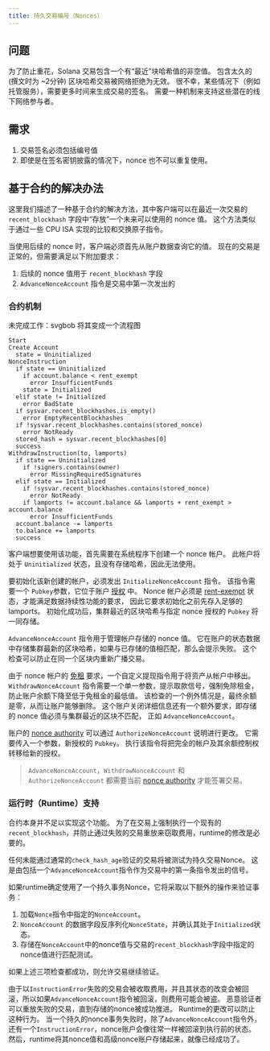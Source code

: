 ```yaml
---
title: 持久交易编号（Nonces）
---
```


## 问题

为了防止重花，Solana 交易包含一个有“最近”块哈希值的非空值。 包含太久的(撰文时为 ~2分钟) 区块哈希交易被网络拒绝为无效。 很不幸，某些情况下（例如托管服务），需要更多时间来生成交易的签名。 需要一种机制来支持这些潜在的线下网络参与者。

## 需求

1. 交易签名必须包括编号值
2. 即使是在签名密钥披露的情况下，nonce 也不可以重复使用。

## 基于合约的解决办法

这里我们描述了一种基于合约的解决方法，其中客户端可以在最近一次交易的 `recent_blockhash` 字段中“存放”一个未来可以使用的 nonce 值。 这个方法类似于通过一些 CPU ISA 实现的比较和交换原子指令。

当使用后续的 nonce 时，客户端必须首先从账户数据查询它的值。 现在的交易是正常的，但需要满足以下附加要求：

1. 后续的 nonce 值用于 `recent_blockhash` 字段
2. `AdvanceNonceAccount` 指令是交易中第一次发出的

### 合约机制

未完成工作：svgbob 将其变成一个流程图

```text
Start
Create Account
  state = Uninitialized
NonceInstruction
  if state == Uninitialized
    if account.balance < rent_exempt
      error InsufficientFunds
    state = Initialized
  elif state != Initialized
    error BadState
  if sysvar.recent_blockhashes.is_empty()
    error EmptyRecentBlockhashes
  if !sysvar.recent_blockhashes.contains(stored_nonce)
    error NotReady
  stored_hash = sysvar.recent_blockhashes[0]
  success
WithdrawInstruction(to, lamports)
  if state == Uninitialized
    if !signers.contains(owner)
      error MissingRequiredSignatures
  elif state == Initialized
    if !sysvar.recent_blockhashes.contains(stored_nonce)
      error NotReady
    if lamports != account.balance && lamports + rent_exempt > account.balance
      error InsufficientFunds
  account.balance -= lamports
  to.balance += lamports
  success
```

客户端想要使用该功能，首先需要在系统程序下创建一个 nonce 帐户。 此帐户将处于 `Uninitialized` 状态，且没有存储哈希，因此无法使用。

要初始化该新创建的帐户，必须发出 `InitializeNonceAccount` 指令。 该指令需要一个 `Pubkey`参数，它位于账户 [授权](../offline-signing/durable-nonce.md#nonce-authority) 中。 Nonce 帐户必须是 [rent-exempt](rent.md#two-tiered-rent-regime) 状态，才能满足数据持续性功能的要求， 因此它要求初始化之前先存入足够的 lamports。 初始化成功后，集群最近的区块哈希与指定 nonce 授权的 `Pubkey` 将一同存储。

`AdvanceNonceAccount` 指令用于管理帐户存储的 nonce 值。 它在账户的状态数据中存储集群最新的区块哈希，如果与已存储的值相匹配，那么会提示失败。 这个检查可以防止在同一个区块内重新广播交易。

由于 nonce 帐户的 [免租](rent.md#two-tiered-rent-regime) 要求，一个自定义提现指令用于将资产从帐户中移出。 `WithdrawNonceAccount` 指令需要一个单一参数，提示取款信号，强制免除租金，防止账户余额下降至低于免租金的最低值。 该检查的一个例外情况是，最终余额是零，从而让账户能够删除。 这个账户关闭详细信息还有一个额外要求，即存储的 nonce 值必须与集群最近的区块不匹配， 正如 `AdvanceNonceAccount`。

账户的 [nonce authority](../offline-signing/durable-nonce.md#nonce-authority) 可以通过 `AuthorizeNonceAccount` 说明进行更改。 它需要传入一个参数，新授权的 `Pubkey`。 执行该指令将把完全的帐户及其余额控制权转移给新的授权。

> `AdvanceNonceAccount`，`WithdrawNonceAccount` 和 `AuthorizeNonceAccount` 都需要当前 [nonce authority](../offline-signing/durable-nonce.md#nonce-authority) 才能签署交易。

### 运行时（Runtime）支持

合约本身并不足以实现这个功能。 为了在交易上强制执行一个现有的`recent_blockhash`，并防止通过失败的交易重放来窃取费用，runtime的修改是必要的。

任何未能通过通常的`check_hash_age`验证的交易将被测试为持久交易Nonce。 这是由包括一个`AdvanceNonceAccount`指令作为交易中的第一条指令发出的信号。

如果runtime确定使用了一个持久事务Nonce，它将采取以下额外的操作来验证事务：

1. 加载`Nonce`指令中指定的`NonceAccount`。
2. `NonceAccount` 的数据字段反序列化`NonceState`，并确认其处于`Initialized`状态。
3. 存储在`NonceAccount`中的nonce值与交易的`recent_blockhash`字段中指定的nonce值进行匹配测试。

如果上述三项检查都成功，则允许交易继续验证。

由于以`InstructionError`失败的交易会被收取费用，并且其状态的改变会被回滚，所以如果`AdvanceNonceAccount`指令被回滚，则费用可能会被盗。 恶意验证者可以重放失败的交易，直到存储的nonce被成功推进。 Runtime的更改可以防止这种行为。 当一个持久的nonce事务失败时，除了`AdvanceNonceAccount`指令外，还有一个`InstructionError`，nonce账户会像往常一样被回滚到执行前的状态。 然后，runtime将其nonce值和高级nonce账户存储起来，就像已经成功了。
